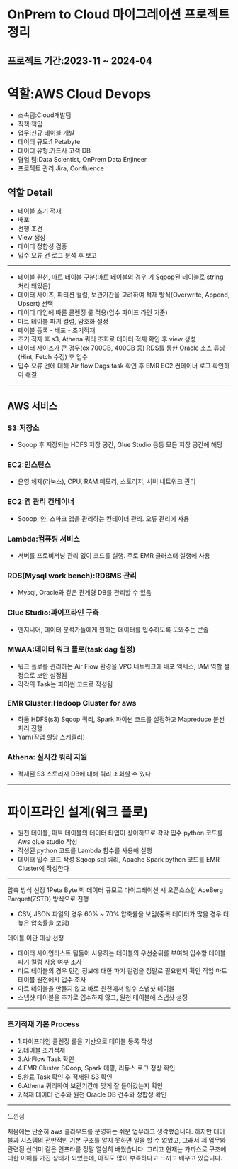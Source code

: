 # OnPrem to Cloud 마이그레이션 프로젝트 정리

## 프로젝트 기간:2023-11 ~ 2024-04

# 역할:AWS Cloud Devops
* 소속팀:Cloud개발팀
* 직책:책임
* 업무:신규 테이블 개발
* 데이터 규모:1 Petabyte
* 데이터 유형:카드사 고객 DB
* 협업 팀:Data Scientist, OnPrem Data Enjineer
* 프로젝트 관리:Jira, Confluence


## 역할 Detail

* 테이블 초기 적재
* 배포
* 선행 조건
* View 생성
* 데이터 정합성 검증
* 입수 오류 건 로그 분석 후 보고
----------------------------------------------------------------------------------------------------
* 테이블 원천, 마트 테이블 구분(마트 테이블의 경우 기 Sqoop된 테이블로 string 처리 돼있음)
* 데이터 사이즈, 파티션 컬럼, 보관기간을 고려하여 적재 방식(Overwrite, Append, Upsert) 선택
* 데이터 타입에 따른 클렌징 룰 적용(입수 파이프 라인 기준)
* 마트 테이블 파기 컬럼, 암호화 설정
* 테이블 등록 - 배포 - 초기적재
* 초기 적재 후 s3, Athena 쿼리 조회로 데이터 적재 확인 후 view 생성
* 데이터 사이즈가 큰 경우(ex 700GB, 400GB 등) RDS를 통한 Oracle 소스 튜닝(Hint, Fetch 수정) 후 입수
* 입수 오류 건에 대해 Air flow Dags task 확인 후 EMR EC2 컨테이너 로그 확인하여 해결

----------------------------------------------------------------------------------------------------

## AWS 서비스

### S3:저장소
- Sqoop 후 저장되는 HDFS 저장 공간, Glue Studio 등등 모든 저장 공간에 해당 
### EC2:인스턴스
- 운영 체제(리눅스), CPU, RAM 메모리, 스토리지, 서버 네트워크 관리
### EC2:앱 관리 컨테이너
- Sqoop, 얀, 스파크 앱을 관리하는 컨테이너 관리. 오류 관리에 사용
### Lambda:컴퓨팅 서비스
- 서버를 프로비저닝 관리 없이 코드를 실행. 주로 EMR 클러스터 실행에 사용
### RDS(Mysql work bench):RDBMS 관리 
- Mysql, Oracle와 같은 관계형 DB를 관리할 수 있음 
### Glue Studio:파이프라인 구축
- 엔지니어, 데이터 분석가들에게 원하는 데이터를 입수하도록 도와주는 콘솔
### MWAA:데이터 워크 플로(task dag 설정)
- 워크 플로를 관리하는 Air Flow 환경을 VPC 네트워크에 배포 액세스, IAM 역할 설정으로 보안 설정됨
- 각각의 Task는 파이썬 코드로 작성됨
### EMR Cluster:Hadoop Cluster for aws
- 하둡 HDFS(s3) Sqoop 쿼리, Spark 파이썬 코드를 설정하고 Mapreduce 분선 처리 진행
- Yarn(작업 할당 스케줄러)
### Athena: 실시간 쿼리 지원
- 적재된 S3 스토리지 DB에 대해 쿼리 조회할 수 있다

----------------------------------------------------------------------------------------------------

# 파이프라인 설계(워크 플로)
- 원천 테이블, 마트 테이블의 데이터 타입이 상이하므로 각각 입수 python 코드를 Aws glue studio 작성
- 작성된 python 코드를 Lambda 함수를 사용해 실행
- 데이터 입수 코드 작성 Sqoop sql 쿼리, Apache Spark python 코드를 EMR Cluster에 작성한다 

----------------------------------------------------------------------------------------------------

압축 방식 선정
1Peta Byte 빅 데이터 규모로 마이그레이션 시 오픈소스인 AceBerg Parquet(ZSTD) 방식으로 진행
- CSV, JSON 파일의 경우 60% ~ 70% 압축률을 보임(중복 데이터가 많을 경우 더 높은 압축률을 보임)

테이블 이관 대상 선정
- 데이터 사이언티스트 팀들이 사용하는 테이블의 우선순위를 부여해 입수함
테이블 파기 컬럼 사용 여부 조사
- 마트 테이블의 경우 민감 정보에 대한 파기 컬럼을 정말로 필요한지 확인 작업
마트 테이블 원천에서 입수 조사
- 마트 테이블을 만들지 않고 바로 원천에서 입수
스냅샷 테이블
- 스냅샷 테이블을 추가로 입수하지 않고, 원천 테이블에 스냅샷 설정

----------------------------------------------------------------------------------------------------

### 초기적재 기본 Process
- 1.파이프라인 클렌징 룰을 기반으로 테이블 등록 작성
- 2.테이블 초기적재
- 3.AirFlow Task 확인
- 4.EMR Cluster SQoop, Spark 매핑, 리듀스 로그 정상 확인
- 5.완료 Task 확인 후 적재된 S3 확인
- 6.Athena 쿼리하여 보관기간에 맞게 잘 들어갔는지 확인
- 7.적재 데이터 건수와 원천 Oracle DB 건수와 정합성 확인

----------------------------------------------------------------------------------------------------



느낀점

처음에는 단순히 aws 클라우드를 운영하는 쉬운 업무라고 생각했습니다. 하지만 테이블과 시스템의 전반적인 기본 구조를 알지 못하면 일을 할 수 없었고,
그래서 제 업무와 관련된 산더미 같은 인프라를 정말 열심히 배웠습니다. 그리고 현재는 가까스로 구조에 대한 이해를 가진 상태가 되었는데, 아직도 많이
부족하다고 느끼고 배우고 있습니다.








